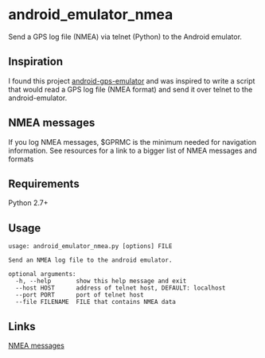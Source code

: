 # android_emulator_nmea

Send a GPS log file (NMEA) via telnet (Python) to the Android emulator.

## Inspiration
I found this project [android-gps-emulator](http://code.google.com/p/android-gps-emulator/) 
and was inspired to write a script that would read a GPS log file (NMEA format) 
and send it over telnet to the android-emulator.

## NMEA messages
If you log NMEA messages, $GPRMC is the minimum needed for navigation information. 
See resources for a link to a bigger list of NMEA messages and formats

## Requirements
Python 2.7+

## Usage
    usage: android_emulator_nmea.py [options] FILE

    Send an NMEA log file to the android emulator.

    optional arguments:
      -h, --help       show this help message and exit
      --host HOST      address of telnet host, DEFAULT: localhost
      --port PORT      port of telnet host
      --file FILENAME  FILE that contains NMEA data

## Links
[NMEA messages](http://www.gpsinformation.org/dale/nmea.htm#nmea)


